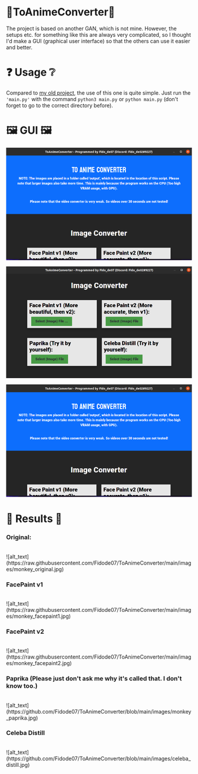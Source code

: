 # 🧍ToAnimeConverter🧍
The project is based on another GAN, which is not mine. However, the setups etc. for something like this are always very complicated, so I thought I'd make a GUI (graphical user interface) so that the others can use it easier and better.

# ❓ Usage ❔
Compared to <a href="https://github.com/Fidode07/MinecraftToAIConverter">my old project</a>, the use of this one is quite simple. Just run the `'main.py'` with the command `python3 main.py` or `python main.py` (don't forget to go to the correct directory before).

# 🖼 GUI 🖼
![alt_text](https://raw.githubusercontent.com/Fidode07/ToAnimeConverter/main/images/gui1.png)</br>

![alt text](https://raw.githubusercontent.com/Fidode07/ToAnimeConverter/main/images/gui2.png) </br>

![alt_text](https://raw.githubusercontent.com/Fidode07/ToAnimeConverter/main/images/gui1.png) </br>

# 💯 Results 💯

<h3>Original: </h3> </br>
![alt_text](https://raw.githubusercontent.com/Fidode07/ToAnimeConverter/main/images/monkey_original.jpg) </br>

<h3>FacePaint v1</h3> </br>
![alt_text](https://raw.githubusercontent.com/Fidode07/ToAnimeConverter/main/images/monkey_facepaint1.jpg) </br>

<h3>FacePaint v2</h3> </br>
![alt_text](https://raw.githubusercontent.com/Fidode07/ToAnimeConverter/main/images/monkey_facepaint2.jpg) </br>

<h3>Paprika (Please just don't ask me why it's called that. I don't know too.)</h3> </br>
![alt_text](https://github.com/Fidode07/ToAnimeConverter/blob/main/images/monkey_paprika.jpg) </br>

<h3>Celeba Distill</h3> </br>
![alt_text](https://github.com/Fidode07/ToAnimeConverter/blob/main/images/celeba_distill.jpg) </br>
